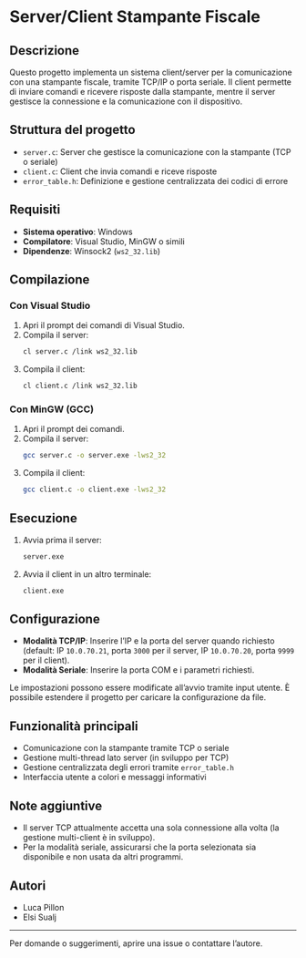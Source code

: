 # Server/Client Stampante Fiscale

## Descrizione
Questo progetto implementa un sistema client/server per la comunicazione con una stampante fiscale, tramite TCP/IP o porta seriale. Il client permette di inviare comandi e ricevere risposte dalla stampante, mentre il server gestisce la connessione e la comunicazione con il dispositivo.

## Struttura del progetto
- `server.c`: Server che gestisce la comunicazione con la stampante (TCP o seriale)
- `client.c`: Client che invia comandi e riceve risposte
- `error_table.h`: Definizione e gestione centralizzata dei codici di errore

## Requisiti
- **Sistema operativo**: Windows
- **Compilatore**: Visual Studio, MinGW o simili
- **Dipendenze**: Winsock2 (`ws2_32.lib`)

## Compilazione
### Con Visual Studio
1. Apri il prompt dei comandi di Visual Studio.
2. Compila il server:
   ```sh
   cl server.c /link ws2_32.lib
   ```
3. Compila il client:
   ```sh
   cl client.c /link ws2_32.lib
   ```

### Con MinGW (GCC)
1. Apri il prompt dei comandi.
2. Compila il server:
   ```sh
   gcc server.c -o server.exe -lws2_32
   ```
3. Compila il client:
   ```sh
   gcc client.c -o client.exe -lws2_32
   ```

## Esecuzione
1. Avvia prima il server:
   ```sh
   server.exe
   ```
2. Avvia il client in un altro terminale:
   ```sh
   client.exe
   ```

## Configurazione
- **Modalità TCP/IP**: Inserire l’IP e la porta del server quando richiesto (default: IP `10.0.70.21`, porta `3000` per il server, IP `10.0.70.20`, porta `9999` per il client).
- **Modalità Seriale**: Inserire la porta COM e i parametri richiesti.

Le impostazioni possono essere modificate all’avvio tramite input utente. È possibile estendere il progetto per caricare la configurazione da file.

## Funzionalità principali
- Comunicazione con la stampante tramite TCP o seriale
- Gestione multi-thread lato server (in sviluppo per TCP)
- Gestione centralizzata degli errori tramite `error_table.h`
- Interfaccia utente a colori e messaggi informativi

## Note aggiuntive
- Il server TCP attualmente accetta una sola connessione alla volta (la gestione multi-client è in sviluppo).
- Per la modalità seriale, assicurarsi che la porta selezionata sia disponibile e non usata da altri programmi.

## Autori
- Luca Pillon
- Elsi Sualj

---
Per domande o suggerimenti, aprire una issue o contattare l’autore.
